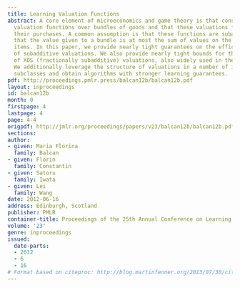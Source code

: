 ```yaml
---
title: Learning Valuation Functions
abstract: A core element of microeconomics and game theory is that consumers have
  valuation functions over bundles of goods and that these valuations functions drive
  their purchases. A common assumption is that these functions are subadditive meaning
  that the value given to a bundle is at most the sum of values on the individual
  items. In this paper, we provide nearly tight guarantees on the efficient learnability
  of subadditive valuations. We also provide nearly tight bounds for the subclass
  of XOS (fractionally subadditive) valuations, also widely used in the literature.
  We additionally leverage the structure of valuations in a number of interesting
  subclasses and obtain algorithms with stronger learning guarantees.
pdf: http://proceedings.pmlr.press/balcan12b/balcan12b.pdf
layout: inproceedings
id: balcan12b
month: 0
firstpage: 4
lastpage: 4
page: 4-4
origpdf: http://jmlr.org/proceedings/papers/v23/balcan12b/balcan12b.pdf
sections: 
author:
- given: Maria Florina
  family: Balcan
- given: Florin
  family: Constantin
- given: Satoru
  family: Iwata
- given: Lei
  family: Wang
date: 2012-06-16
address: Edinburgh, Scotland
publisher: PMLR
container-title: Proceedings of the 25th Annual Conference on Learning Theory
volume: '23'
genre: inproceedings
issued:
  date-parts:
  - 2012
  - 6
  - 16
# Format based on citeproc: http://blog.martinfenner.org/2013/07/30/citeproc-yaml-for-bibliographies/
---
```

